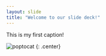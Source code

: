 ```yaml
---
layout: slide
title: "Welcome to our slide deck!"
---
```


This is my first caption! 

![poptocat]([https://octodex.github.com/tentocat/](https://octodex.github.com/images/tentocats.jpg))
{: .center}
